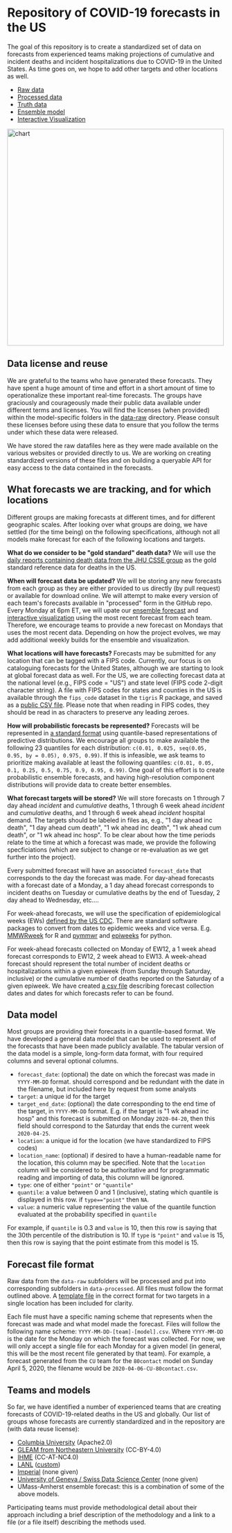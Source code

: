 # Repository of COVID-19 forecasts in the US
The goal of this repository is to create a standardized set of data on forecasts from experienced teams making projections of cumulative and incident deaths and incident hospitalizations due to COVID-19 in the United States. As time goes on, we hope to add other targets and other locations as well.

* [Raw data](https://github.com/reichlab/covid19-forecast-hub/tree/master/data-raw)
* [Processed data](https://github.com/reichlab/covid19-forecast-hub/tree/master/data-processed)
* [Truth data](https://github.com/reichlab/covid19-forecast-hub/blob/master/data-processed/truth-cum-death.csv)
* [Ensemble model](https://github.com/reichlab/covid19-forecast-hub/tree/master/data-processed/COVIDhub-ensemble)
* [Interactive Visualization](https://reichlab.io/covid19-forecast-hub/)

<a href = "https://reichlab.io/covid19-forecast-hub/">
 <img src="https://github.com/reichlab/covid19-forecast-hub/blob/master/visualization/vis-master/chart.png" width="500" alt="chart">
</a>

## Data license and reuse
We are grateful to the teams who have generated these forecasts. They have spent a huge amount of time and effort in a short amount of time to operationalize these important real-time forecasts. The groups have graciously and courageously made their public data available under different terms and licenses. You will find the licenses (when provided) within the model-specific folders in the [data-raw](./data-raw/) directory. Please consult these licenses before using these data to ensure that you follow the terms under which these data were released.

We have stored the raw datafiles here as they were made available on the various websites or provided directly to us. We are working on creating standardized versions of these files and on building a queryable API for easy access to the data contained in the forecasts. 

## What forecasts we are tracking, and for which locations
Different groups are making forecasts at different times, and for different geographic scales. After looking over what groups are doing, we have settled (for the time being) on the following specifications, although not all models make forecast for each of the following locations and targets. 

**What do we consider to be "gold standard" death data?**
We will use the [daily reports containing death data from the JHU CSSE group](https://github.com/CSSEGISandData/COVID-19/blob/master/csse_covid_19_data/csse_covid_19_time_series/time_series_covid19_deaths_US.csv) as the gold standard reference data for deaths in the US.

**When will forecast data be updated?** 
We will be storing any new forecasts from each group as they are either provided to us directly (by pull request) or available for download online. We will attempt to make every version of each team's forecasts available in "processed" form in the GitHub repo. Every Monday at 6pm ET, we will upate our [ensemble forecast](data-processed/COVIDhub-ensemble) and [interactive visualization](https://reichlab.io/covid19-forecast-hub/) using the most recent forecast from each team. Therefore, we encourage teams to provide a new forecast on Mondays that uses the most recent data. Depending on how the project evolves, we may add additional weekly builds for the ensemble and visualization.

**What locations will have forecasts?**
Forecasts may be submitted for any location that can be tagged with a FIPS code. Currently, our focus is on cataloguing forecasts for the United States, although we are starting to look at global forecast data as well. For the US, we are collecting forecast data at the national level (e.g., FIPS code = "US") and state level (FIPS code 2-digit character string). A file with FIPS codes for states and counties in the US is available through the `fips_code` dataset in the `tigris` R package, and saved as a [public CSV file](./template/state_fips_codes.csv). Please note that when reading in FIPS codes, they should be read in as characters to preserve any leading zeroes.

**How will probabilistic forecasts be represented?**
Forecasts will be represented in [a standard format](#data-model) using quantile-based representations of predictive distributions. We encourage all groups to make available the following 23 quantiles for each distribution: `c(0.01, 0.025, seq(0.05, 0.95, by = 0.05), 0.975, 0.99)`. If this is infeasible, we ask teams to prioritize making  available at least the following quantiles: `c(0.01, 0.05, 0.1, 0.25, 0.5, 0.75, 0.9, 0.95, 0.99)`. One goal of this effort is to create probabilistic ensemble forecasts, and having high-resolution component distributions will provide data to create better ensembles. 

**What forecast targets will be stored?**
We will store forecasts on 1 through 7 day ahead _incident_ and _cumulative_ deaths, 1 through 6 week ahead _incident_ and _cumulative_ deaths, and 1 through 6 week ahead _incident_ hospital demand. The targets should be labeled in files as, e.g., "1 day ahead inc death", "1 day ahead cum death", "1 wk ahead inc death", "1 wk ahead cum death", or "1 wk ahead inc hosp". To be clear about how the time periods relate to the time at which a forecast was made, we provide the following specficiations (which are subject to change or re-evaluation as we get further into the project). 

Every submitted forecast will have an associated `forecast_date` that corresponds to the day the forecast was made. For day-ahead forecasts with a forecast date of a Monday, a 1 day ahead forecast corresponds to incident deaths on Tuesday or cumulative deaths by the end of Tuesday, 2 day ahead to Wednesday, etc.... 
<!-- For day-ahead forecasts collected on Thursdays, a 1 day ahead forecast corresponds to Friday, 2 day ahead to Saturday, etc.... -->

For week-ahead forecasts, we will use the specification of epidemiological weeks (EWs) [defined by the US CDC](https://wwwn.cdc.gov/nndss/document/MMWR_Week_overview.pdf). 
There are standard software packages to convert from dates to epidemic weeks and vice versa. E.g. [MMWRweek](https://cran.r-project.org/web/packages/MMWRweek/) for R and [pymmwr](https://pypi.org/project/pymmwr/) and [epiweeks](https://pypi.org/project/epiweeks/) for python.

For week-ahead forecasts collected on Monday of EW12, a 1 week ahead forecast corresponds to EW12, 2 week ahead to EW13. A week-ahead forecast should represent the total number of incident deaths or hospitalizations within a given epiweek (from Sunday through Saturday, inclusive) or the cumulative number of deaths reported on the Saturday of a given epiweek. We have created [a csv file](template/covid19-death-forecast-dates.csv) describing forecast collection dates and dates for which forecasts refer to can be found.


## Data model
Most groups are providing their forecasts in a quantile-based format. We have developed a general data model that can be used to represent all of the forecasts that have been made publicly available. The tabular version of the data model is a simple, long-form data format, with four required columns and several optional columns.

 - `forecast_date`: (optional) the date on which the forecast was made in `YYYY-MM-DD` format. should correspond and be redundant with the date in the filename, but included here by request from some analysts
 - `target`: a unique id for the target
 - `target_end_date`: (optional) the date corresponding to the end time of the target, in `YYYY-MM-DD` format. E.g. if the target is "1 wk ahead inc hosp" and this forecast is submitted on Monday `2020-04-20`, then this field should correspond to the Saturday that ends the current week `2020-04-25`. 
 - `location`: a unique id for the location (we have standardized to FIPS codes)
 - `location_name`: (optional) if desired to have a human-readable name for the location, this column may be specified. Note that the `location` column will be considered to be authoritative and for programmatic reading and importing of data, this column will be ignored.
 - `type`: one of either `"point"` or `"quantile"`
 - `quantile`: a value between 0 and 1 (inclusive), stating which quantile is displayed in this row. if `type=="point"` then `NA`.
 - `value`: a numeric value representing the value of the quantile function evaluated at the probability specified in `quantile`
 
For example, if `quantile` is 0.3 and `value` is 10, then this row is saying that the 30th percentile of the distribution is 10. If `type` is `"point"` and `value` is 15, then this row is saying that the point estimate from this model is 15. 

## Forecast file format
Raw data from the `data-raw` subfolders will be processed and put into corresponding subfolders in `data-processed`. All files must follow the format outlined above. A [template file](template/2020-04-13-TeamName-ModelName.csv) in the correct format for two targets in a single location has been included for clarity. 

Each file must have a specific naming scheme that represents when the forecast was made and what model made the forecast. Files will follow the following name scheme: `YYYY-MM-DD-[team]-[model].csv`. Where `YYYY-MM-DD` is the date for the Monday on which the forecast was collected. For now, we will only accept a single file for each Monday for a given model (in general, this will be the most recent file generated by that team). For example, a forecast generated from the `CU` team for the `80contact` model on Sunday April 5, 2020, the filename would be `2020-04-06-CU-80contact.csv`.

## Teams and models
So far, we have identified a number of experienced teams that are creating forecasts of COVID-19-related deaths in the US and globally. Our list of groups whose forecasts are currently standardized and in the repository are (with data reuse license):

 - [Columbia University](https://github.com/shaman-lab/COVID-19Projection) (Apache2.0)
 - [GLEAM from Northeastern University](https://www.gleamproject.org/covid-19) (CC-BY-4.0)
 - [IHME](https://covid19.healthdata.org/united-states-of-america) (CC-AT-NC4.0)
 - [LANL](https://covid-19.bsvgateway.org/) ([custom](data-raw/LANL/LICENSE-LANL.txt))
 - [Imperial](https://github.com/sangeetabhatia03/covid19-short-term-forecasts) (none given)
 - [University of Geneva / Swiss Data Science Center](https://renkulab.shinyapps.io/COVID-19-Epidemic-Forecasting/) (none given)
 - UMass-Amherst ensemble forecast: this is a combination of some of the above models. 

Participating teams must provide methodological detail about their approach including a brief description of the methodology and a link to a file (or a file itself) describing the methods used. 
